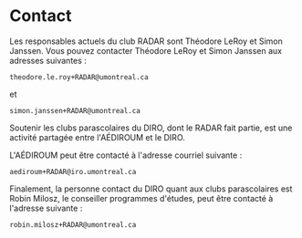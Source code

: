 # Contact

Les responsables actuels du club RADAR sont Théodore LeRoy et Simon Janssen.
Vous pouvez contacter Théodore LeRoy et Simon Janssen aux adresses suivantes :
```
theodore.le.roy+RADAR@umontreal.ca
```
et
```
simon.janssen+RADAR@umontreal.ca
```

Soutenir les clubs parascolaires du DIRO, dont le RADAR fait partie, est une
activité partagée entre l'AÉDIROUM et le DIRO.

L'AÉDIROUM peut être contacté à l'adresse courriel suivante :
```
aediroum+RADAR@iro.umontreal.ca
```

Finalement, la personne contact du DIRO quant aux clubs parascolaires est Robin
Milosz, le conseiller programmes d'études, peut être contacté à l'adresse
suivante :
```
robin.milosz+RADAR@umontreal.ca
```

